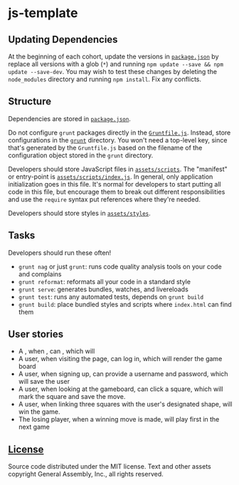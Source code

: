 # js-template

## Updating Dependencies

At the beginning of each cohort, update the versions in
[`package.json`](package.json) by replace all versions with a glob (`*`) and
running `npm update --save && npm update --save-dev`. You may wish to test these
changes by deleting the `node_modules` directory and running `npm install`.
Fix any conflicts.

## Structure

Dependencies are stored in [`package.json`](package.json).

Do not configure `grunt` packages directly in the
[`Gruntfile.js`](Gruntfile.js). Instead, store configurations in the
[`grunt`](grunt) directory. You won't need a top-level key, since that's
generated by the `Gruntfile.js` based on the filename of the configuration
object stored in the `grunt` directory.

Developers should store JavaScript files in [`assets/scripts`](assets/scripts).
The "manifest" or entry-point is
[`assets/scripts/index.js`](assets/scripts/index.js). In general, only
application initialization goes in this file. It's normal for developers to
start putting all code in this file, but encourage them to break out different
responsibilities and use the `require` syntax put references where they're
needed.

Developers should store styles in [`assets/styles`](assets/styles).

## Tasks

Developers should run these often!

-   `grunt nag` or just `grunt`: runs code quality analysis tools on your code
    and complains
-   `grunt reformat`: reformats all your code in a standard style
-   `grunt serve`: generates bundles, watches, and livereloads
-   `grunt test`: runs any automated tests, depends on `grunt build`
-   `grunt build`: place bundled styles and scripts where `index.html` can find
    them

## User stories

-   A <role>, when <condition>, can <action>, which will <effect>
-   A user, when visiting the page, can log in, which will render the game board
-   A user, when signing up, can provide a username and password, which will
    save the user
-   A user, when looking at the gameboard, can click a square, which will mark
    the square and save the move.
-   A user, when linking three squares with the user's designated shape, will
    win the game.
-   The losing player, when a winning move is made, will play first in the next
    game

## [License](LICENSE)

Source code distributed under the MIT license. Text and other assets copyright
General Assembly, Inc., all rights reserved.
